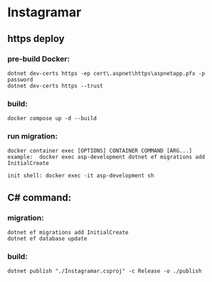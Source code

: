 # Instagramar
## https deploy
### pre-build Docker:
    dotnet dev-certs https -ep cert\.aspnet\https\aspnetapp.pfx -p password
    dotnet dev-certs https --trust
### build:
    docker compose up -d --build
### run migration:
    docker container exec [OPTIONS] CONTAINER COMMAND [ARG...]
    example:  docker exec asp-development dotnet ef migrations add InitialCreate
    
    init shell: docker exec -it asp-development sh

## C# command:
### migration:
    dotnet ef migrations add InitialCreate
    dotnet ef database update
### build:
    dotnet publish "./Instagramar.csproj" -c Release -o ./publish 